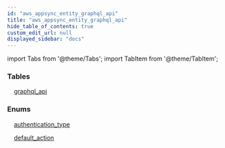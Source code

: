 ```yaml
---
id: "aws_appsync_entity_graphql_api"
title: "aws_appsync_entity_graphql_api"
hide_table_of_contents: true
custom_edit_url: null
displayed_sidebar: "docs"
---
```


import Tabs from '@theme/Tabs';
import TabItem from '@theme/TabItem';

<Tabs>
  <TabItem value="Components" label="Components" default>

### Tables

    [graphql_api](../../aws/tables/aws_appsync_entity_graphql_api.GraphqlApi)

### Enums
    [authentication_type](../../aws/enums/aws_appsync_entity_graphql_api.AuthenticationType)

    [default_action](../../aws/enums/aws_appsync_entity_graphql_api.DefaultAction)

</TabItem>
  <TabItem value="Code examples" label="Code examples">

</TabItem>
</Tabs>

